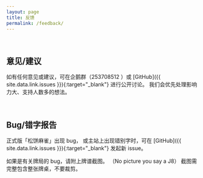 ```yaml
---
layout: page
title: 反馈
permalink: /feedback/
---
```


<br />

## 意见/建议

如有任何意见或建议，可在企鹅群（253708512 ）或
[GitHub]({{ site.data.link.issues }}){:target="_blank"}
进行公开讨论。
我们会优先处理影响力大、支持人数多的想法。

<br />

## Bug/错字报告 

正式版「松饼麻雀」出现 bug，
或主站上出现错别字时，可在
[GitHub]({{ site.data.link.issues }}){:target="_blank"}
发起新 issue。

如果是有关牌局的 bug，请附上牌谱截图。
（No picture you say a J8）
截图需完整包含整张牌桌，不要裁剪。


